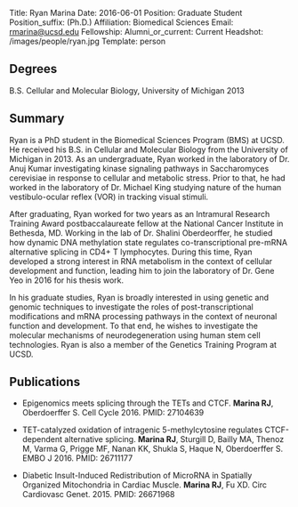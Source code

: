 Title: Ryan Marina
Date: 2016-06-01
Position: Graduate Student
Position_suffix: (Ph.D.)
Affiliation: Biomedical Sciences
Email: rmarina@ucsd.edu
Fellowship: 
Alumni_or_current: Current
Headshot: /images/people/ryan.jpg
Template: person
<!-- Status: draft -->

## Degrees

B.S. Cellular and Molecular Biology, University of Michigan 2013

## Summary

Ryan is a PhD student in the Biomedical Sciences Program (BMS) at UCSD. He received his B.S. in Cellular and Molecular Biology from the University of Michigan in 2013. As an undergraduate, Ryan worked in the laboratory of Dr. Anuj Kumar investigating kinase signaling pathways in Saccharomyces cerevisiae in response to cellular and metabolic stress. Prior to that, he had worked in the laboratory of Dr. Michael King studying nature of the human vestibulo-ocular reflex (VOR) in tracking visual stimuli. After graduating, Ryan worked for two years as an Intramural Research Training Award postbaccalaureate fellow at the National Cancer Institute in Bethesda, MD. Working in the lab of Dr. Shalini Oberdeorffer, he studied how dynamic DNA methylation state regulates co-transcriptional pre-mRNA alternative splicing in CD4+ T lymphocytes. During this time, Ryan developed a strong interest in RNA metabolism in the context of cellular development and function, leading him to join the laboratory of Dr. Gene Yeo in 2016 for his thesis work. In his graduate studies, Ryan is broadly interested in using genetic and genomic techniques to investigate the roles of post-transcriptional modifications and mRNA processing pathways in the context of neuronal function and development. To that end, he wishes to investigate the molecular mechanisms of neurodegeneration using human stem cell technologies. Ryan is also a member of the Genetics Training Program at UCSD.

## Publications

* Epigenomics meets splicing through the TETs and CTCF. **Marina RJ**, Oberdoerffer S. Cell Cycle 2016. PMID: 27104639  
* TET-catalyzed oxidation of intragenic 5-methylcytosine regulates CTCF-dependent alternative splicing. **Marina RJ**, Sturgill D, Bailly MA, Thenoz M, Varma G, Prigge MF, Nanan KK, Shukla S, Haque N, Oberdoerffer S. EMBO J 2016. PMID: 26711177  
* Diabetic Insult-Induced Redistribution of MicroRNA in Spatially Organized Mitochondria in Cardiac Muscle. **Marina RJ**, Fu XD. Circ Cardiovasc Genet. 2015. PMID: 26671968